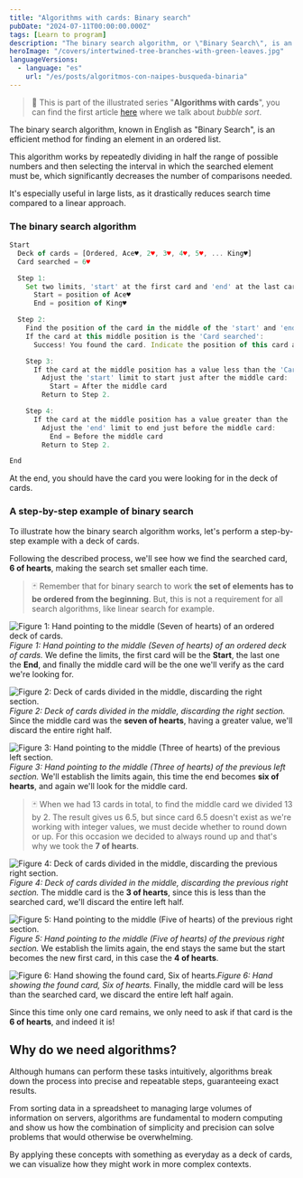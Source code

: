 ```yaml
---
title: "Algorithms with cards: Binary search"
pubDate: "2024-07-11T00:00:00.000Z"
tags: [Learn to program]
description: "The binary search algorithm, or \"Binary Search\", is an efficient method for finding an element in an ordered list. It repeatedly divides the search range in half, significantly reducing the number of comparisons needed."
heroImage: "/covers/intertwined-tree-branches-with-green-leaves.jpg"
languageVersions:
  - language: "es"
    url: "/es/posts/algoritmos-con-naipes-busqueda-binaria"
---
```


> 🤿 This is part of the illustrated series "**Algorithms with cards**", you can find the first article [here](/posts/algorithms-with-cards-bubble-sort/) where we talk about _bubble sort_.

The binary search algorithm, known in English as "Binary Search", is an efficient method for finding an element in an ordered list.

This algorithm works by repeatedly dividing in half the range of possible numbers and then selecting the interval in which the searched element must be, which significantly decreases the number of comparisons needed.

It's especially useful in large lists, as it drastically reduces search time compared to a linear approach.

### The binary search algorithm

```javascript
Start
  Deck of cards = [Ordered, Ace♥, 2♥, 3♥, 4♥, 5♥, ... King♥]
  Card searched = 6♥

  Step 1:
    Set two limits, 'start' at the first card and 'end' at the last card:
      Start = position of Ace♥
      End = position of King♥

  Step 2:
    Find the position of the card in the middle of the 'start' and 'end' limits.
    If the card at this middle position is the 'Card searched':
      Success! You found the card. Indicate the position of this card and proceed to End.

    Step 3:
      If the card at the middle position has a value less than the 'Card searched':
        Adjust the 'start' limit to start just after the middle card:
          Start = After the middle card
        Return to Step 2.

    Step 4:
      If the card at the middle position has a value greater than the 'Card searched':
        Adjust the 'end' limit to end just before the middle card:
          End = Before the middle card
        Return to Step 2.

End
```

At the end, you should have the card you were looking for in the deck of cards.

### A step-by-step example of binary search
To illustrate how the binary search algorithm works, let's perform a step-by-step example with a deck of cards.

Following the described process, we'll see how we find the searched card, **6 of hearts**, making the search set smaller each time.

> 🃏 Remember that for binary search to work **the set of elements has to be ordered from the beginning**. But, this is not a requirement for all search algorithms, like linear search for example.

![Figure 1: Hand pointing to the middle (Seven of hearts) of an ordered deck of cards.](/images/posts/es/algoritmos-con-naipes-busqueda-binaria/paso-1.jpg)_Figure 1: Hand pointing to the middle (Seven of hearts) of an ordered deck of cards._
We define the limits, the first card will be the **Start**, the last one the **End**, and finally the middle card will be the one we'll verify as the card we're looking for.

![Figure 2: Deck of cards divided in the middle, discarding the right section.](/images/posts/es/algoritmos-con-naipes-busqueda-binaria/paso-2.jpg)_Figure 2: Deck of cards divided in the middle, discarding the right section._
Since the middle card was the **seven of hearts**, having a greater value, we'll discard the entire right half.

![Figure 3: Hand pointing to the middle (Three of hearts) of the previous left section.](/images/posts/es/algoritmos-con-naipes-busqueda-binaria/paso-3.jpg)_Figure 3: Hand pointing to the middle (Three of hearts) of the previous left section._
We'll establish the limits again, this time the end becomes **six of hearts**, and again we'll look for the middle card.

> 🃏 When we had 13 cards in total, to find the middle card we divided 13 by 2. The result gives us 6.5, but since card 6.5 doesn't exist as we're working with integer values, we must decide whether to round down or up. For this occasion we decided to always round up and that's why we took the **7 of hearts**.

![Figure 4: Deck of cards divided in the middle, discarding the previous right section.](/images/posts/es/algoritmos-con-naipes-busqueda-binaria/paso-4.jpg)_Figure 4: Deck of cards divided in the middle, discarding the previous right section._
The middle card is the **3 of hearts**, since this is less than the searched card, we'll discard the entire left half.

![Figure 5: Hand pointing to the middle (Five of hearts) of the previous right section.](/images/posts/es/algoritmos-con-naipes-busqueda-binaria/paso-5.jpg)_Figure 5: Hand pointing to the middle (Five of hearts) of the previous right section._
We establish the limits again, the end stays the same but the start becomes the new first card, in this case the **4 of hearts**.

![Figure 6: Hand showing the found card, Six of hearts.](/images/posts/es/algoritmos-con-naipes-busqueda-binaria/paso-6.jpg)_Figure 6: Hand showing the found card, Six of hearts._
Finally, the middle card will be less than the searched card, we discard the entire left half again.

Since this time only one card remains, we only need to ask if that card is the **6 of hearts**, and indeed it is!

## Why do we need algorithms?
Although humans can perform these tasks intuitively, algorithms break down the process into precise and repeatable steps, guaranteeing exact results.

From sorting data in a spreadsheet to managing large volumes of information on servers, algorithms are fundamental to modern computing and show us how the combination of simplicity and precision can solve problems that would otherwise be overwhelming.

By applying these concepts with something as everyday as a deck of cards, we can visualize how they might work in more complex contexts.
